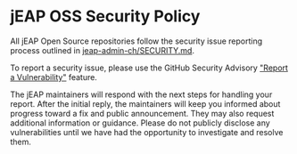 # jEAP OSS Security Policy

All jEAP Open Source repositories follow the security issue reporting process outlined in
[jeap-admin-ch/SECURITY.md](https://github.com/jeap-admin-ch/jeap/blob/main/SECURITY.md).

To report a security issue, please use the GitHub Security Advisory
["Report a Vulnerability"](https://github.com/jeap-admin-ch/jeap-process-archive-service/security/advisories/new) feature.

The jEAP maintainers will respond with the next steps for handling your report. After the initial reply, the maintainers
will keep you informed about progress toward a fix and public announcement. They may also request additional information
or guidance. Please do not publicly disclose any vulnerabilities until we have had the opportunity to investigate and
resolve them.
